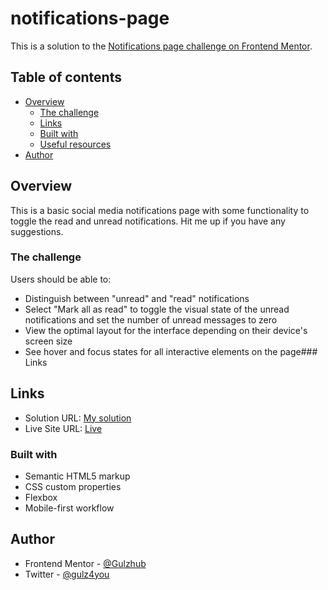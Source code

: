 # notifications-page
This is a solution to the [Notifications page challenge on Frontend Mentor](https://www.frontendmentor.io/challenges/notifications-page-DqK5QAmKbC).

## Table of contents

- [Overview](#overview)
  - [The challenge](#the-challenge)
  - [Links](#links)
  - [Built with](#built-with)
  - [Useful resources](#useful-resources)
- [Author](#author)


## Overview
This is a basic social media notifications page with some functionality to toggle the read and unread notifications. Hit me up if you have any suggestions.
### The challenge

Users should be able to:

- Distinguish between "unread" and "read" notifications
- Select "Mark all as read" to toggle the visual state of the unread notifications and set the number of unread messages to zero
- View the optimal layout for the interface depending on their device's screen size
- See hover and focus states for all interactive elements on the page### Links

## Links
- Solution URL: [My solution](https://github.com/Gulzhub/notifications-page)
- Live Site URL: [Live](https://gulzhub.github.io/notifications-page/)



### Built with

- Semantic HTML5 markup
- CSS custom properties
- Flexbox
- Mobile-first workflow

## Author
- Frontend Mentor - [@Gulzhub](https://www.frontendmentor.io/profile/Gulzhub)
- Twitter - [@gulz4you](https://twitter.com/gulz4you)
